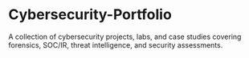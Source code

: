 # Cybersecurity-Portfolio
A collection of cybersecurity projects, labs, and case studies covering forensics, SOC/IR, threat intelligence, and security assessments.
